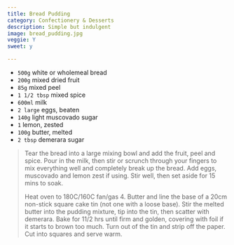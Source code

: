 ```yaml
---
title: Bread Pudding 
category: Confectionery & Desserts
description: Simple but indulgent
image: bread_pudding.jpg
veggie: Y
sweet: y 

--- 
```


* `500g` white or wholemeal bread
* `200g` mixed dried fruit
* `85g` mixed peel
* `1 1/2 tbsp` mixed spice
* `600ml` milk
* `2 large` eggs, beaten
* `140g` light muscovado sugar
* `1` lemon, zested
* `100g` butter, melted
* `2 tbsp` demerara sugar

> Tear the bread into a large mixing bowl and add the fruit, peel and spice. Pour in the milk, then stir or scrunch through your fingers to mix everything well and completely break up the bread. Add eggs, muscovado and lemon zest if using. Stir well, then set aside for 15 mins to soak.
>
> Heat oven to 180C/160C fan/gas 4. Butter and line the base of a 20cm non-stick square cake tin (not one with a loose base). Stir the melted butter into the pudding mixture, tip into the tin, then scatter with demerara. Bake for 11/2 hrs until firm and golden, covering with foil if it starts to brown too much. Turn out of the tin and strip off the paper. Cut into squares and serve warm.

